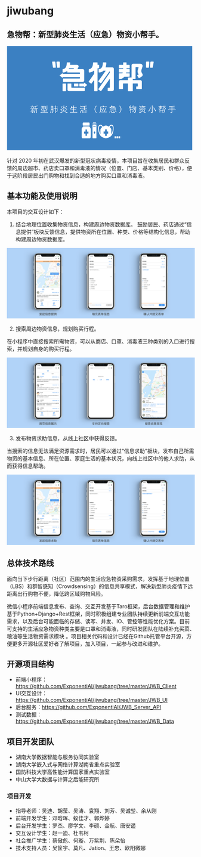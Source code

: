 # jiwubang
## 急物帮：新型肺炎生活（应急）物资小帮手。

![](https://github.com/ExponentiAI/jiwubang/blob/master/JWB_UI/jiwubang000.png)

针对 2020 年初在武汉爆发的新型冠状病毒疫情，本项目旨在收集居民和群众反馈的周边超市、药店卖口罩和消毒液的情况（位置、门店、基本类别、价格），便于这阶段居民出门购物和找到合适的地方购买口罩和消毒液。

## 基本功能及使用说明

本项目的交互设计如下：

1. 结合地理位置收集物资信息，构建周边物资数据库。
鼓励居民、药店通过“信息提供”板块反馈信息，提供物资所在位置、种类、价格等结构化信息，帮助构建周边物资数据库。

![](https://github.com/ExponentiAI/jiwubang/blob/master/JWB_UI/function%20part1.png)

2. 搜索周边物资信息，规划购买行程。

在小程序中直接搜索所需物资，可以从商店、口罩、消毒液三种类别的入口进行搜索，并规划自身的购买行程。

![](https://github.com/ExponentiAI/jiwubang/blob/master/JWB_UI/function%20part2.png)

3. 发布物资求助信息，从线上社区中获得反馈。

当搜索的信息无法满足资源需求时，居民可以通过“信息求助”板块，发布自己所需物资的基本信息、所在位置、家庭生活的基本状况，向线上社区中的他人求助，从而获得信息帮助。

![](https://github.com/ExponentiAI/jiwubang/blob/master/JWB_UI/function%20part3.png)

## 总体技术路线 

面向当下步行距离（社区）范围内的生活应急物资采购需求，发挥基于地理位置（LBS）和群智感知（Crowdsensing）的信息共享模式，解决新型肺炎疫情下远距离出行购物不便，降低跨区域购物风险。

微信小程序前端信息发布、查询、交互开发基于Taro框架，后台数据管理和维护基于Python+Django+Rest框架，同时积极组建专业团队持续更新前端交互功能需求，以及后台可能面临的存储、读写、并发、IO、管控等性能优化方案。目前可支持的生活应急物资种类主要是口罩和消毒液，同时研发团队在陆续补充买菜、粮油等生活物资需求模块 。项目相关代码和设计已经在Github托管平台开源，方便更多开源社区爱好者了解项目，加入项目，一起参与改进和维护。

## 开源项目结构

- 前端小程序：https://github.com/ExponentiAI/jiwubang/tree/master/JWB_Client
- UI交互设计：https://github.com/ExponentiAI/jiwubang/tree/master/JWB_UI
- 后台服务：https://github.com/ExponentiAI/JWB_Server_API
- 测试数据：https://github.com/ExponentiAI/jiwubang/tree/master/JWB_Data

## 项目开发团队

- 湖南大学数据智能与服务协同实验室
- 湖南大学嵌入式与网络计算湖南省重点实验室
- 国防科技大学高性能计算国家重点实验室
- 中山大学大数据与计算之后能研究所

### 项目开发

- 指导老师：吴迪、胡莹、吴涛、袁翔、刘芳、吴诚堃、余从刚
- 前端开发学生：邓晗晖、蚁佳才、郭烨婷
- 后台开发学生：罗杰、廖学文、李硕、金航、唐安遥
- 交互设计学生：赵一迪、杜韦柯
- 社会推广学生：蔡傲彪、何璇、万紫荆、陈朵怡
- 技术支持人员：吴筐宇、莫凡、Jation、王忠、欧阳微娜
